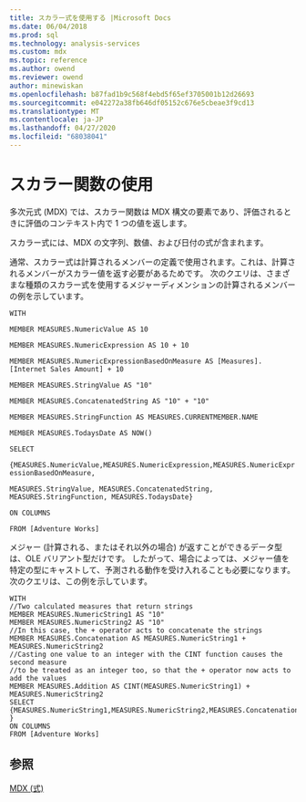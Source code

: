 ```yaml
---
title: スカラー式を使用する |Microsoft Docs
ms.date: 06/04/2018
ms.prod: sql
ms.technology: analysis-services
ms.custom: mdx
ms.topic: reference
ms.author: owend
ms.reviewer: owend
author: minewiskan
ms.openlocfilehash: b87fad1b9c568f4ebd5f65ef3705001b12d26693
ms.sourcegitcommit: e042272a38fb646df05152c676e5cbeae3f9cd13
ms.translationtype: MT
ms.contentlocale: ja-JP
ms.lasthandoff: 04/27/2020
ms.locfileid: "68038041"
---
```

# <a name="using-scalar-expressions"></a>スカラー関数の使用


  多次元式 (MDX) では、スカラー関数は MDX 構文の要素であり、評価されるときに評価のコンテキスト内で 1 つの値を返します。  
  
 スカラー式には、MDX の文字列、数値、および日付の式が含まれます。  
  
 通常、スカラー式は計算されるメンバーの定義で使用されます。これは、計算されるメンバーがスカラー値を返す必要があるためです。 次のクエリは、さまざまな種類のスカラー式を使用するメジャーディメンションの計算されるメンバーの例を示しています。  
  
 `WITH`  
  
 `MEMBER MEASURES.NumericValue AS 10`  
  
 `MEMBER MEASURES.NumericExpression AS 10 + 10`  
  
 `MEMBER MEASURES.NumericExpressionBasedOnMeasure AS [Measures].[Internet Sales Amount] + 10`  
  
 `MEMBER MEASURES.StringValue AS "10"`  
  
 `MEMBER MEASURES.ConcatenatedString AS "10" + "10"`  
  
 `MEMBER MEASURES.StringFunction AS MEASURES.CURRENTMEMBER.NAME`  
  
 `MEMBER MEASURES.TodaysDate AS NOW()`  
  
 `SELECT`  
  
 `{MEASURES.NumericValue,MEASURES.NumericExpression,MEASURES.NumericExpressionBasedOnMeasure,`  
  
 `MEASURES.StringValue, MEASURES.ConcatenatedString, MEASURES.StringFunction, MEASURES.TodaysDate}`  
  
 `ON COLUMNS`  
  
 `FROM [Adventure Works]`  
  
 メジャー (計算される、またはそれ以外の場合) が返すことができるデータ型は、OLE バリアント型だけです。 したがって、場合によっては、メジャー値を特定の型にキャストして、予測される動作を受け入れることも必要になります。 次のクエリは、この例を示しています。  
  
```  
WITH  
//Two calculated measures that return strings  
MEMBER MEASURES.NumericString1 AS "10"  
MEMBER MEASURES.NumericString2 AS "10"  
//In this case, the + operator acts to concatenate the strings  
MEMBER MEASURES.Concatenation AS MEASURES.NumericString1 + MEASURES.NumericString2  
//Casting one value to an integer with the CINT function causes the second measure  
//to be treated as an integer too, so that the + operator now acts to add the values  
MEMBER MEASURES.Addition AS CINT(MEASURES.NumericString1) + MEASURES.NumericString2  
SELECT  
{MEASURES.NumericString1,MEASURES.NumericString2,MEASURES.Concatenation,MEASURES.Addition }  
ON COLUMNS  
FROM [Adventure Works]  
```  
  
## <a name="see-also"></a>参照  
 [MDX &#40;式&#41;](../mdx/expressions-mdx.md)  
  
  
